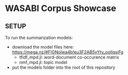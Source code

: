 # WASABI Corpus Showcase
SETUP
--
To run the summarization models:
- download the model files here: https://mega.nz/#F!GNolwa4b!eu3F2AB5yYty_oolIqsiFg
  - tfidf_mpd.jl: word-document co-occurence matrix
  - nmf_mpd.jl: topic model
- put the models folder into the root of this repository
